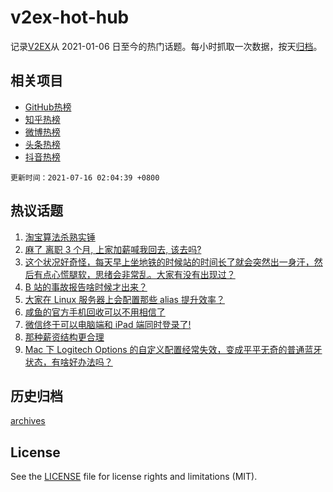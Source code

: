 # v2ex-hot-hub

 记录[V2EX](https://www.v2ex.com/)从 2021-01-06 日至今的热门话题。每小时抓取一次数据，按天[归档](archives)。
 
 ## 相关项目

- [GitHub热榜](https://github.com/snaildev/github-hot-hub)
- [知乎热榜](https://github.com/snaildev/zhihu-hot-hub)
- [微博热榜](https://github.com/snaildev/weibo-hot-hub)
- [头条热榜](https://github.com/snaildev/toutiao-hot-hub)
- [抖音热榜](https://github.com/snaildev/douyin-hot-hub)


 `更新时间：2021-07-16 02:04:39 +0800`

## 热议话题

1. [淘宝算法杀熟实锤](https://www.v2ex.com/t/789616)
1. [麻了 离职 3 个月, 上家加薪喊我回去, 该去吗?](https://www.v2ex.com/t/789680)
1. [这个状况好奇怪，每天早上坐地铁的时候站的时间长了就会突然出一身汗，然后有点心慌腿软，思绪会非常乱。大家有没有出现过？](https://www.v2ex.com/t/789608)
1. [B 站的事故报告啥时候才出来？](https://www.v2ex.com/t/789662)
1. [大家在 Linux 服务器上会配置那些 alias 提升效率？](https://www.v2ex.com/t/789686)
1. [咸鱼的官方手机回收可以不用相信了](https://www.v2ex.com/t/789657)
1. [微信终于可以电脑端和 iPad 端同时登录了!](https://www.v2ex.com/t/789677)
1. [那种薪资结构更合理](https://www.v2ex.com/t/789676)
1. [Mac 下 Logitech Options 的自定义配置经常失效，变成平平无奇的普通蓝牙状态，有啥好办法吗？](https://www.v2ex.com/t/789658)

## 历史归档

[archives](archives)

## License

See the [LICENSE](LICENSE) file for license rights and limitations (MIT).
